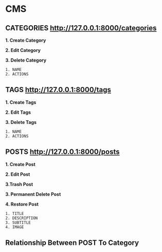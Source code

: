 # CMS #

**CATEGORIES** http://127.0.0.1:8000/categories
-----------------------------------------------

**1. Create Category**

**2. Edit Category**

**3. Delete Category**

```
1. NAME
2. ACTIONS
```
**TAGS** http://127.0.0.1:8000/tags
-----------------------------------------------

**1. Create Tags**

**2. Edit Tags**

**3. Delete Tags**

```
1. NAME
2. ACTIONS
```

**POSTS** http://127.0.0.1:8000/posts
-------------------------------------


**1. Create Post**

**2. Edit Post**

**3.Trash Post**

**3. Permanent Delete Post**

**4. Restore Post**

```
1. TITLE
2. DESCRIPTION
3. SUBTITLE
4. IMAGE
```

## Relationship Between POST To Category
